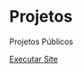 # Projetos
 Projetos Públicos

 <a href="https://erickviniciuss.github.io/Projetos/Site/Android.html">Executar Site</a>
